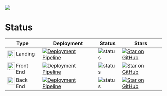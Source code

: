 <a href="https://listadedeseos.es" target="_blank">
  <img src="https://api.listadedeseos.es/api/svg/banner.svg">
</a>

# Status

| Type | Deployment | Status | Stars |
|---|---|---|---|
| <img src="https://cdn.simpleicons.org/astro/000/fff" alt="Astro" title="Astro" align=left width=24 height=24> Landing | [![Deployment Pipeline](https://github.com/listadedeseos/listadedeseos-astro/actions/workflows/pipeline.yml/badge.svg)](https://github.com/listadedeseos/listadedeseos-astro/actions/workflows/pipeline.yml) | ![status](https://img.shields.io/website-up-down-green-red/http/listadedeseos.es.svg) | [![Star on GitHub](https://img.shields.io/github/stars/listadedeseos/listadedeseos-astro.svg?style=social)](https://github.com/listadedeseos/listadedeseos-astro) |
| <img src="https://cdn.simpleicons.org/angular/000/fff" alt="Angular" title="Angular" align=left width=24 height=24> Front End | [![Deployment Pipeline](https://github.com/listadedeseos/listadedeseos-angular/actions/workflows/pipeline.yml/badge.svg)](https://github.com/listadedeseos/listadedeseos-angular/actions/workflows/pipeline.yml) | ![status](https://img.shields.io/website-up-down-green-red/http/app.listadedeseos.es.svg) |[![Star on GitHub](https://img.shields.io/github/stars/listadedeseos/listadedeseos-angular.svg?style=social)](https://github.com/listadedeseos/listadedeseos-angular) |
| <img src="https://cdn.simpleicons.org/laravel/000/fff" alt="Laravel" title="Laravel" align=left width=24 height=24> Back End | [![Deployment Pipeline](https://github.com/listadedeseos/listadedeseos-laravel/actions/workflows/pipeline.yml/badge.svg)](https://github.com/listadedeseos/listadedeseos-laravel/actions/workflows/pipeline.yml) | ![status](https://img.shields.io/website-up-down-green-red/http/api.listadedeseos.es.svg) | [![Star on GitHub](https://img.shields.io/github/stars/listadedeseos/listadedeseos-laravel.svg?style=social)](https://github.com/listadedeseos/listadedeseos-laravel) |

